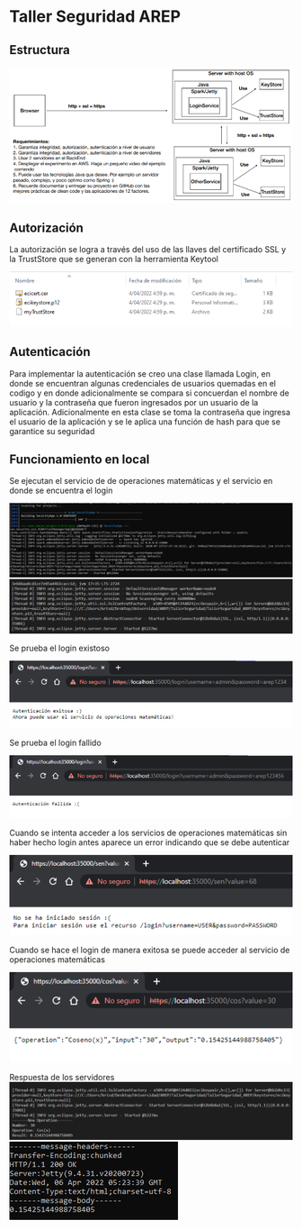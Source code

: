 # Taller Seguridad AREP

## Estructura

<img src="img/s1.png">

## Autorización

La autorización se logra a través del uso de las llaves del certificado SSL y la TrustStore que se generan con la herramienta Keytool

<img src="img/s2.png">

## Autenticación

Para implementar la autenticación se creo una clase llamada Login, en donde se encuentran algunas credenciales de usuarios quemadas en el codigo y en donde adicionalmente se compara si concuerdan el nombre de usuario y la contraseña que fueron ingresados por un usuario de la aplicación. Adicionalmente en esta clase se toma la contraseña que ingresa el usuario de la aplicación y se le aplica una función de hash para que se garantice su seguridad

## Funcionamiento en local

Se ejecutan el servicio de de operaciones matemáticas y el servicio en donde se encuentra el login

<img src="img/s3.png">
<img src="img/s4.png">

Se prueba el login existoso

<img src="img/s5.png">

Se prueba el login fallido 

<img src="img/s6.png">

Cuando se intenta acceder a los servicios de operaciones matemáticas sin haber hecho login antes aparece un error indicando que se debe autenticar 

<img src="img/s10.png">

Cuando se hace el login de manera exitosa se puede acceder al servicio de operaciones matemáticas

<img src="img/s7.png">

Respuesta de los servidores
<img src="img/s8.png">
<img src="img/s9.png">



